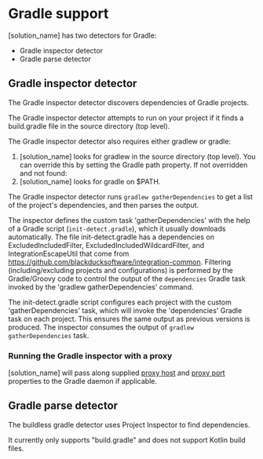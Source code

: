 # Gradle support

[solution_name] has two detectors for Gradle:

* Gradle inspector detector
* Gradle parse detector

## Gradle inspector detector

The Gradle inspector detector discovers dependencies of Gradle projects.

The Gradle inspector detector attempts to run on your project if it finds a build.gradle file in the source directory (top level).

The Gradle inspector detector also requires either gradlew or gradle:

1. [solution_name] looks for gradlew in the source directory (top level). You can override this by setting the Gradle path property. If not overridden and not found:
1. [solution_name] looks for gradle on $PATH.

The Gradle inspector detector runs `gradlew gatherDependencies` to get a list of the project's dependencies, and then parses the output.

The inspector defines the custom task 'gatherDependencies' with the help of a Gradle script (`init-detect.gradle`), which it usually downloads automatically. The file init-detect.gradle has a dependencies on ExcludedIncludedFilter, ExcludedIncludedWildcardFilter, and IntegrationEscapeUtil that come from https://github.com/blackducksoftware/integration-common.
Filtering (including/excluding projects and configurations) is performed by the Gradle/Groovy code to control the output of the `dependencies` Gradle task invoked by the 'gradlew gatherDependencies' command.

The init-detect.gradle script configures each project with the custom 'gatherDependencies' task, which will invoke the 'dependencies' Gradle task on each project. This ensures the same output as previous versions is produced. The inspector consumes the output of `gradlew gatherDependencies` task.

### Running the Gradle inspector with a proxy

[solution_name] will pass along supplied [proxy host](../properties/configuration/proxy.md#proxy-host-advanced) and [proxy port](../properties/configuration/proxy.md#proxy-port-advanced) properties to the Gradle daemon if applicable.

## Gradle parse detector

The buildless gradle detector uses Project Inspector to find dependencies.

It currently only supports "build.gradle" and does not support Kotlin build files.
